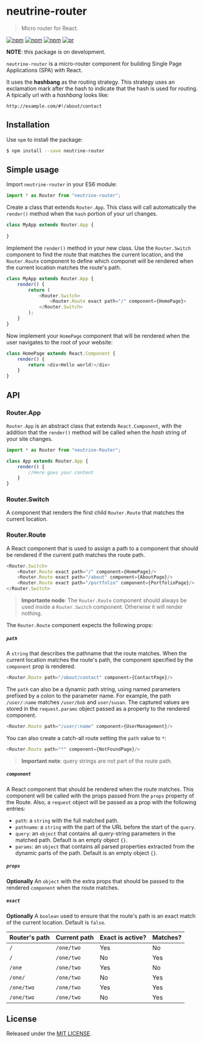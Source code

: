 # neutrine-router

> Micro router for React.

[![npm](https://img.shields.io/npm/v/neutrine-router.svg?style=flat-square)](https://www.npmjs.com/package/neutrine-router)
[![npm](https://img.shields.io/npm/dt/neutrine-router.svg?style=flat-square)](https://www.npmjs.com/package/neutrine-router)
[![npm](https://img.shields.io/npm/l/neutrine-router.svg?style=flat-square)](https://github.com/siimple/neutrine-router)
[![pr](https://img.shields.io/badge/PRs-welcome-brightgreen.svg?style=flat-square)]()

**NOTE**: this package is on development.  

`neutrine-router` is a micro-router component for building Single Page Applications (SPA) with React. 

It uses the **hashbang** as the routing strategy. This strategy uses an exclamation mark after the hash to indicate that the hash is used for routing. A tipically url with a *hashbang* looks like: 

```
http://example.com/#!/about/contact
```
 

## Installation 

Use `npm` to install the package:

```bash
$ npm install --save neutrine-router
```

## Simple usage

Import `neutrine-router` in your ES6 module:

```javascript
import * as Router from "neutrine-router";
```

Create a class that extends `Router.App`. This class will call automatically the `render()` method when the `hash` portion of your url changes.

```javascript
class MyApp extends Router.App {
    
}
```

Implement the `render()` method in your new class. Use the `Router.Switch` component to find the route that matches the current location, and the `Router.Route` component to define which componet will be rendered when the current location matches the route's path. 

```javascript
class MyApp extends Router.App {
    render() {
        return (
            <Router.Switch>
                <Router.Route exact path="/" component={HomePage}>
            </Router.Switch>
        );
    }
}
``` 

Now implement your `HomePage` component that will be rendered when the user navigates to the root of your website:

```javascript
class HomePage extends React.Component {
    render() {
        return <div>Hello world!</div>
    }
}
```


## API 

### Router.App

`Router.App` is an abstract class that extends `React.Component`, with the addition that the `render()` method will be called when the *hash* string of your site changes.

```javascript
import * as Router from "neutrine-Router";

class App extends Router.App {
    render() {
        //Here goes your content
    }
}
```

### Router.Switch

A component that renders the first child `Router.Route` that matches the current location. 


### Router.Route

A React component that is used to assign a path to a component that should be rendered if the current path matches the route path.

```javascript
<Router.Switch>
    <Router.Route exact path="/" component={HomePage}/>
    <Router.Route exact path="/about" component={AboutPage}/>
    <Router.Route exact path="/portfolio" component={PortfolioPage}/>
</Router.Switch>
```

> **Importante node**: The `Router.Route` component should always be used inside a `Router.Switch` component. Otherwise it will render nothing.

The `Router.Route` component expects the following props:

##### `path`

A `string` that describes the pathname that the route matches. When the current location matches the route's path, the component specified by the `component` prop is rendered.

```javascript
<Router.Route path="/about/contact" component={ContactPage}/>
```

The `path` can also be a dynamic path string, using named parameters prefixed by a colon to the parameter name. For example, the path `/user/:name` matches `/user/bob` and `user/susan`. The captured values are stored in the `request.params` object passed as a property to the rendered component.

```javascript
<Router.Route path="/user/:name" component={UserManagement}/>
```

You can also create a catch-all route setting the `path` value to `*`:

```javascript
<Router.Route path="*" component={NotFoundPage}/>
``` 

> **Important note**: query strings are not part of the route path.
 

##### `component`

A React component that should be rendered when the route matches. This component will be called with the props passed from the `props` property of the Route. Also, a `request` object will be passed as a prop with the following entries: 

- `path`: a `string` with the full matched path.
- `pathname`: a `string` with the part of the URL before the start of the `query`.
- `query`: an `object` that contains all query-string parameters in the matched path. Default is an empty object `{}`.
- `params`: an `object` that contains all parsed properties extracted from the dynamic parts of the path. Default is an empty object `{}`.

##### `props`

**Optionally** An `object` with the extra props that should be passed to the rendered `component` when the route matches.

##### `exact`

**Optionally** A `boolean` used to ensure that the route's path is an exact match of the current location. Default is `false`.

| Router's path | Current path | Exact is active? | Matches? |
|---------------|--------------|------------------|----------|
| `/`           | `/one/two`   | Yes              | No       |
| `/`           | `/one/two`   | No               | Yes      | 
| `/one`        | `/one/two`   | Yes              | No       |
| `/one/`       | `/one/two`   | No               | Yes      |
| `/one/two`    | `/one/two`   | Yes              | Yes      |
| `/one/two`    | `/one/two`   | No               | Yes      |


## License

Released under the [MIT LICENSE](./LICENSE).

